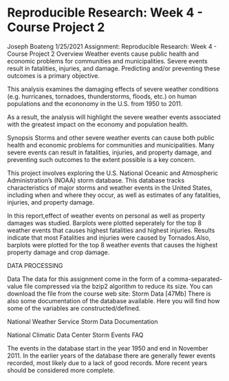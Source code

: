 # Reproducible Research: Week 4 - Course Project 2
Joseph Boateng
1/25/2021
Assignment: Reproducible Research: Week 4 - Course Project 2
Overview
Weather events cause public health and economic problems for communities and municipalities. Severe events result in fatalities, injuries, and damage. Predicting and/or preventing these outcomes is a primary objective.

This analysis examines the damaging effects of severe weather conditions (e.g. hurricanes, tornadoes, thunderstorms, floods, etc.) on human populations and the econonomy in the U.S. from 1950 to 2011.

As a result, the analysis will highlight the severe weather events associated with the greatest impact on the economy and population health.

Synopsis
Storms and other severe weather events can cause both public health and economic problems for communities and municipalities. Many severe events can result in fatalities, injuries, and property damage, and preventing such outcomes to the extent possible is a key concern.

This project involves exploring the U.S. National Oceanic and Atmospheric Administration’s (NOAA) storm database. This database tracks characteristics of major storms and weather events in the United States, including when and where they occur, as well as estimates of any fatalities, injuries, and property damage.

In this report,effect of weather events on personal as well as property damages was studied. Barplots were plotted seperately for the top 8 weather events that causes highest fatalities and highest injuries. Results indicate that most Fatalities and injuries were caused by Tornados.Also, barplots were plotted for the top 8 weather events that causes the highest property damage and crop damage.

DATA PROCESSING

Data The data for this assignment come in the form of a comma-separated-value file compressed via the bzip2 algorithm to reduce its size. You can download the file from the course web site:
Storm Data [47Mb] There is also some documentation of the database available. Here you will find how some of the variables are constructed/defined.

National Weather Service Storm Data Documentation

National Climatic Data Center Storm Events FAQ

The events in the database start in the year 1950 and end in November 2011. In the earlier years of the database there are generally fewer events recorded, most likely due to a lack of good records. More recent years should be considered more complete.
